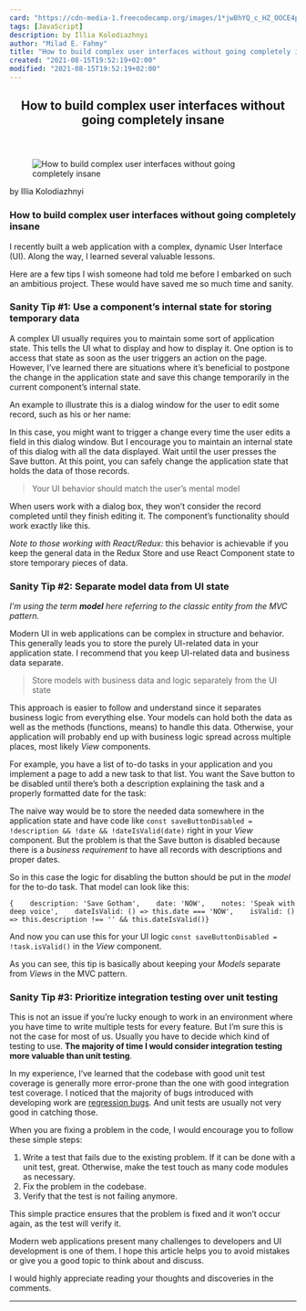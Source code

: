 ```yaml
---
card: "https://cdn-media-1.freecodecamp.org/images/1*jwBhYQ_c_HZ_OOCE4pwbwQ.jpeg"
tags: [JavaScript]
description: by Illia Kolodiazhnyi
author: "Milad E. Fahmy"
title: "How to build complex user interfaces without going completely insane"
created: "2021-08-15T19:52:19+02:00"
modified: "2021-08-15T19:52:19+02:00"
---
```

<div class="site-wrapper">
<main id="site-main" class="site-main outer">
<div class="inner">
<article class="post-full post tag-javascript tag-ui tag-tech tag-front-end-development tag-react ">
<header class="post-full-header">
<h1 class="post-full-title">How to build complex user interfaces without going completely insane</h1>
</header>
<figure class="post-full-image">
<picture>
<source media="(max-width: 700px)" sizes="1px" srcset="data:image/gif;base64,R0lGODlhAQABAIAAAAAAAP///yH5BAEAAAAALAAAAAABAAEAAAIBRAA7 1w">
<source media="(min-width: 701px)" sizes="(max-width: 800px) 400px,
(max-width: 1170px) 700px,
1400px" srcset="https://cdn-media-1.freecodecamp.org/images/1*jwBhYQ_c_HZ_OOCE4pwbwQ.jpeg 300w,
https://cdn-media-1.freecodecamp.org/images/1*jwBhYQ_c_HZ_OOCE4pwbwQ.jpeg 600w,
https://cdn-media-1.freecodecamp.org/images/1*jwBhYQ_c_HZ_OOCE4pwbwQ.jpeg 1000w,
https://cdn-media-1.freecodecamp.org/images/1*jwBhYQ_c_HZ_OOCE4pwbwQ.jpeg 2000w">
<img onerror="this.style.display='none'" src="https://cdn-media-1.freecodecamp.org/images/1*jwBhYQ_c_HZ_OOCE4pwbwQ.jpeg" alt="How to build complex user interfaces without going completely insane">
</picture>
</figure>
<section class="post-full-content">
<div class="post-content medium-migrated-article">
<p>by Illia Kolodiazhnyi</p>
<h1 id="how-to-build-complex-user-interfaces-without-going-completely-insane">How to build complex user interfaces without going completely insane</h1>
<p>I recently built a web application with a complex, dynamic User Interface (UI). Along the way, I learned several valuable lessons.</p>
<p>Here are a few tips I wish someone had told me before I embarked on such an ambitious project. These would have saved me so much time and sanity.</p>
<h3 id="sanity-tip-1-use-a-component-s-internal-state-for-storing-temporary-data">Sanity Tip #1: Use a component’s internal state for storing temporary data</h3>
<p>A complex UI usually requires you to maintain some sort of application state. This tells the UI what to display and how to display it. One option is to access that state as soon as the user triggers an action on the page. However, I’ve learned there are situations where it’s beneficial to postpone the change in the application state and save this change temporarily in the current component’s internal state.</p>
<p>An example to illustrate this is a dialog window for the user to edit some record, such as his or her name:</p>
<p>In this case, you might want to trigger a change every time the user edits a field in this dialog window. But I encourage you to maintain an internal state of this dialog with all the data displayed. Wait until the user presses the Save button. At this point, you can safely change the application state that holds the data of those records.</p>
<blockquote>Your UI behavior should match the user’s mental model</blockquote>
<p>When users work with a dialog box, they won’t consider the record completed until they finish editing it. The component’s functionality should work exactly like this.</p>
<p><em>Note to those working with React/Redux: </em>this behavior is achievable if you keep the general data in the Redux Store and use React Component state to store temporary pieces of data.</p>
<h3 id="sanity-tip-2-separate-model-data-from-ui-state">Sanity Tip #2: Separate model data from UI state</h3>
<p><em>I’m using the term <strong>model</strong> here referring to the classic entity from the MVC pattern.</em></p>
<p>Modern UI in web applications can be complex in structure and behavior. This generally leads you to store the purely UI-related data in your application state. I recommend that you keep UI-related data and business data separate.</p>
<blockquote>Store models with business data and logic separately from the UI state</blockquote>
<p>This approach is easier to follow and understand since it separates business logic from everything else. Your models can hold both the data as well as the methods (functions, means) to handle this data. Otherwise, your application will probably end up with business logic spread across multiple places, most likely <em>View</em> components.</p>
<p>For example, you have a list of to-do tasks in your application and you implement a page to add a new task to that list. You want the Save button to be disabled until there’s both a description explaining the task and a properly formatted date for the task:</p>
<p>The naive way would be to store the needed data somewhere in the application state and have code like <code>const saveButtonDisabled = !description &amp;&amp; !date &amp;&amp; !dateIsValid(date)</code> right in your <em>View</em> component. But the problem is that the Save button is disabled because there is a <em>business requirement</em> to have all records with descriptions and proper dates.</p>
<p>So in this case the logic for disabling the button should be put in the <em>model</em> for the to-do task. That model can look like this:</p><pre><code>{    description: 'Save Gotham',    date: 'NOW',    notes: 'Speak with deep voice',    dateIsValid: () =&gt; this.date === 'NOW',    isValid: () =&gt; this.description !== '' &amp;&amp; this.dateIsValid()}</code></pre>
<p>And now you can use this for your UI logic <code>const saveButtonDisabled = !task.isValid()</code> in the <em>View</em> component.</p>
<p>As you can see, this tip is basically about keeping your <em>Models</em> separate from <em>Views</em> in the MVC pattern.</p>
<h3 id="sanity-tip-3-prioritize-integration-testing-over-unit-testing">Sanity Tip #3: Prioritize integration testing over unit testing</h3>
<p>This is not an issue if you’re lucky enough to work in an environment where you have time to write multiple tests for every feature. But I’m sure this is not the case for most of us. Usually you have to decide which kind of testing to use. <strong>The majority of time I would consider integration testing more valuable than unit testing</strong>.</p>
<p>In my experience, I’ve learned that the codebase with good unit test coverage is generally more error-prone than the one with good integration test coverage. I noticed that the majority of bugs introduced with developing work are <a href="https://en.wikipedia.org/wiki/Software_regression" rel="noopener">regression bugs</a>. And unit tests are usually not very good in catching those.</p>
<p>When you are fixing a problem in the code, I would encourage you to follow these simple steps:</p>
<ol>
<li>Write a test that fails due to the existing problem. If it can be done with a unit test, great. Otherwise, make the test touch as many code modules as necessary.</li>
<li>Fix the problem in the codebase.</li>
<li>Verify that the test is not failing anymore.</li>
</ol>
<p>This simple practice ensures that the problem is fixed and it won’t occur again, as the test will verify it.</p>
<p>Modern web applications present many challenges to developers and UI development is one of them. I hope this article helps you to avoid mistakes or give you a good topic to think about and discuss.</p>
<p>I would highly appreciate reading your thoughts and discoveries in the comments.</p>
</div>
<hr>
</section>
</article>
</div>
</main>
</div>
<!-- Google Tag Manager (noscript) -->
<!-- End Google Tag Manager (noscript) -->
